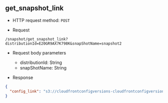 ## get_snapshot_link

- HTTP request method: `POST`

- Request
```http request
/snapshot/get_snapshot_link?distributionId=E20GR9AX7K798K&snapShotName=snapshot2
```

- Request body parameters
    - distributionId: String
    - snapShotName: String


- Response
```json
{
  "config_link": "s3://cloudfrontconfigversions-cloudfrontconfigversions-rtzhljpc7u0i/E20GR9AX7K798K/2022/06/30/E20GR9AX7K798K_2022-06-30-12-10-14.json"
}
```
